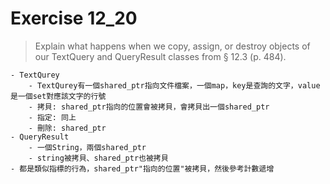 # Exercise 12_20
>Explain what happens when we copy, assign, or destroy objects of our TextQuery and QueryResult classes from § 12.3 (p. 484).

    - TextQurey
        - TextQurey有一個shared_ptr指向文件檔案，一個map，key是查詢的文字，value是一個set對應該文字的行號
        - 拷貝: shared_ptr指向的位置會被拷貝，會拷貝出一個shared_ptr
        - 指定: 同上
        - 刪除: shared_ptr
    - QueryResult
        - 一個String，兩個shared_ptr
        - string被拷貝、shared_ptr也被拷貝
    - 都是類似指標的行為，shared_ptr"指向的位置"被拷貝，然後參考計數遞增